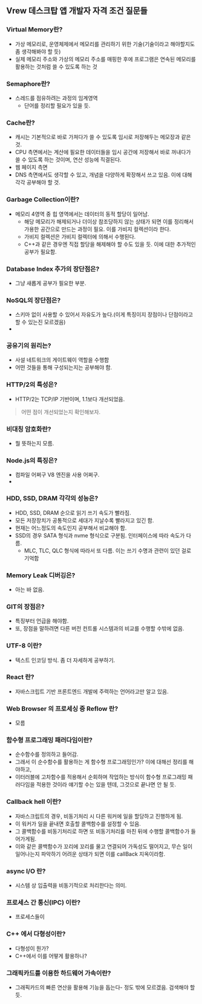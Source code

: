 ## Vrew 데스크탑 앱 개발자 자격 조건 질문들
### Virtual Memory란?
* 가상 메모리로, 운영체제에서 메모리를 관리하기 위한 기술(기술이라고 해야할지도 좀 생각해봐야 할 듯)
* 실제 메모리 주소와 가상의 메모리 주소를 매핑한 후에 프로그램은 연속된 메모리를 활용하는 것처럼 쓸 수 있도록 하는 것

### Semaphore란?
* 스레드를 점유하려는 과정의 임계영역
  - 단어를 정리할 필요가 있을 듯.

### Cache란?
* 캐시는 기본적으로 바로 가져다가 쓸 수 있도록 임시로 저장해두는 메모장과 같은 것.
* CPU 측면에서는 계산에 필요한 데이터들을 임시 공간에 저장해서 바로 꺼내다가 쓸 수 있도록 하는 것이며, 연산 성능에 직결된다.
* 웹 페이지 측면
* DNS 측면에서도 생각할 수 있고, 개념을 다양하게 확장해서 쓰고 있음. 이에 대해 각각 공부해야 할 것.

### Garbage Collection이란?
* 메모리 4영역 중 힙 영역에서는 데이터의 동적 할당이 일어남.
  - 해당 메모리가 해제되거나 더이상 참조당하지 않는 상태가 되면 이를 정리해서 가용한 공간으로 만드는 과정이 필요. 이를 가비지 컬렉션이라 한다.
  - 가비지 컬렉션은 가비지 컬렉터에 의해서 수행된다.
  - C++과 같은 경우엔 직접 할당을 해제해야 할 수도 있을 듯. 이에 대한 추가적인 공부가 필요함.

### Database Index 추가의 장단점은?
* 그냥 새롭게 공부가 필요한 부분.


### NoSQL의 장단점은?
* 스키마 없이 사용할 수 있어서 자유도가 높다.(이게 특징이지 장점이나 단점이라고 할 수 있는진 모르겠음)
* 

### 공유기의 원리는?
* 사설 네트워크의 게이트웨이 역할을 수행함
* 어떤 것들을 통해 구성되는지는 공부해야 함.

### HTTP/2의 특성은?
* HTTP/2는 TCP/IP 기반이며, 1.1보다 개선되었음.
> 어떤 점이 개선되었는지 확인해보자.

### 비대칭 암호화란?
* 뭘 뜻하는지 모름.

### Node.js의 특징은?
* 컴파일 어쩌구 V8 엔진을 사용 어쩌구.
* 

### HDD, SSD, DRAM 각각의 성능은?
* HDD, SSD, DRAM 순으로 읽기 쓰기 속도가 빨라짐.
* 모든 저장장치가 공통적으로 세대가 지날수록 빨라지고 있긴 함.
* 현재는 어느정도의 속도인지 공부해서 비교해야 함.
* SSD의 경우 SATA 형식과 nvme 형식으로 구분됨. 인터페이스에 따라 속도가 다름.
  - MLC, TLC, QLC 형식에 따라서 또 다름. 이는 쓰기 수명과 관련이 있던 걸로 기억함

### Memory Leak 디버깅은?
* 아는 바 없음.

### GIT의 장점은?
* 특징부터 언급을 해야함.
* 또, 장점을 말하려면 다른 버전 컨트롤 시스템과의 비교를 수행할 수밖에 없음.

### UTF-8 이란?
* 텍스트 인코딩 방식. 좀 더 자세하게 공부하기.

### React 란?
* 자바스크립트 기반 프론트엔드 개발에 주력하는 언어라고만 알고 있음.

### Web Browser 의 프로세싱 중 Reflow 란?
* 모름


### 함수형 프로그래밍 패러다임이란?
* 순수함수를 정의하고 들어감.
* 그래서 이 순수함수를 활용하는 게 함수형 프로그래밍인가? 이에 대해선 정리를 해야하고,
* 이터러블에 고차함수를 적용해서 순회하며 작업하는 방식이 함수형 프로그래밍 패러다임을 적용한 것이라 얘기할 수는 있을 텐데, 그것으로 끝나면 안 될 듯.


### Callback hell 이란?
* 자바스크립트의 경우, 비동기처리 시 다른 워커에 일을 할당하고 진행하게 됨.
* 이 워커가 일을 끝내면 호출할 콜백함수를 설정할 수 있음.
* 그 콜백함수를 비동기처리로 하면 또 비동기처리를 마친 뒤에 수행할 콜백함수가 들어가게됨.
* 이와 같은 콜백함수가 꼬리에 꼬리를 물고 연결되어 가독성도 떨어지고, 무슨 일이 일어나는지 파악하기 어려운 상태가 되면 이를 callBack 지옥이라함.

### async I/O 란?
* 시스템 상 입출력을 비동기적으로 처리한다는 의미.

### 프로세스 간 통신(IPC) 이란?
* 프로세스들이 

### C++ 에서 다형성이란?
* 다형성이 뭔가?
* C++에서 이를 어떻게 활용하나?

### 그래픽카드를 이용한 하드웨어 가속이란?
* 그래픽카드의 빠른 연산을 활용해 기능을 돕는다- 정도 밖에 모르겠음. 검색해야 할 듯.
